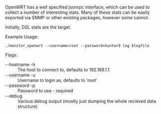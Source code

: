 OpenWRT has a well specified jsonrpc interface, which can be used to collect
a number of interesting stats.  Many of these stats can be easily exported
via SNMP or other existing packages, however some cannot.

Initially, DSL stats are the target.


Example Usage:

    ./monitor_openwrt --username=root --password=hunter9 log $logfile

Flags:
<dl>
 <dt>--hostname -h</dt> <dd>The host to connect to, defaults to 192.168.1.1</dd>
 <dt>--username -u<dt>  <dd>Username to login as, defaults to 'root'</dd>
 <dt>--password -p<dt>  <dd>Password to use - required</dd>
 <dt>--debug<dt>        <dd>Various debug output (mostly just dumping the whole recieved data structure)</dd>
</dl>
